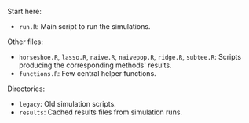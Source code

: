 Start here:

- `run.R`: Main script to run the simulations.

Other files:

- `horseshoe.R`, `lasso.R`, `naive.R`, `naivepop.R`, `ridge.R`, `subtee.R`: Scripts producing the corresponding methods' results.
- `functions.R`: Few central helper functions.

Directories:

- `legacy`: Old simulation scripts.
- `results`: Cached results files from simulation runs.

